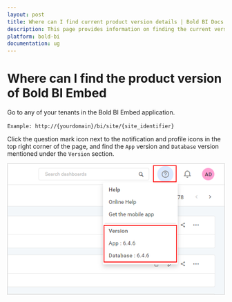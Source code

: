 ```yaml
---
layout: post
title: Where can I find current product version details | Bold BI Docs
description: This page provides information on finding the current version details of the Bold BI product by clicking the question mark icon in Bold BI application.
platform: bold-bi
documentation: ug
---
```

# Where can I find the product version of Bold BI Embed

Go to any of your tenants in the Bold BI Embed application.

`Example: http://{yourdomain}/bi/site/{site_identifier}`

Click the question mark icon next to the notification and profile icons in the top right corner of the page, and find the `App` version and `Database` version mentioned under the `Version` section.

![Product Version](/static/assets/faq/images/build-version.png)

